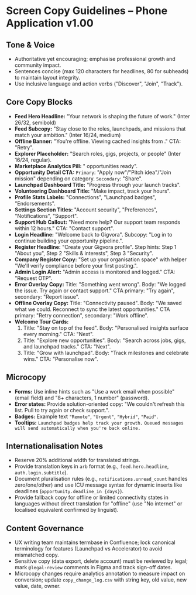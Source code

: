 # Screen Copy Guidelines – Phone Application v1.00

## Tone & Voice
- Authoritative yet encouraging; emphasise professional growth and community impact.
- Sentences concise (max 120 characters for headlines, 80 for subheads) to maintain layout integrity.
- Use inclusive language and action verbs ("Discover", "Join", "Track").

## Core Copy Blocks
- **Feed Hero Headline:** "Your network is shaping the future of work." (Inter 26/32, semibold)
- **Feed Subcopy:** "Stay close to the roles, launchpads, and missions that match your ambition." (Inter 16/24, medium)
- **Offline Banner:** "You're offline. Viewing cached insights from <timestamp>." CTA: "Retry".
- **Explorer Placeholder:** "Search roles, gigs, projects, or people" (Inter 16/24, regular).
- **Marketplace Analytics Pill:** "<count> opportunities ready".
- **Opportunity Detail CTA:** `Primary`: "Apply now"/"Pitch idea"/"Join mission" depending on category. `Secondary`: "Share".
- **Launchpad Dashboard Title:** "Progress through your launch tracks".
- **Volunteering Dashboard Title:** "Make impact, track your hours".
- **Profile Stats Labels:** "Connections", "Launchpad badges", "Endorsements".
- **Settings Section Titles:** "Account security", "Preferences", "Notifications", "Support".
- **Support Hub Callout:** "Need more help? Our support team responds within 12 hours." CTA: "Contact support".
- **Login Headline:** "Welcome back to Gigvora". Subcopy: "Log in to continue building your opportunity pipeline.".
- **Register Headline:** "Create your Gigvora profile". Step hints: Step 1 "About you", Step 2 "Skills & interests", Step 3 "Security".
- **Company Register Copy:** "Set up your organisation space" with helper "We'll verify compliance before your first posting.".
- **Admin Login Alert:** "Admin access is monitored and logged." CTA: "Request OTP".
- **Error Overlay Copy:** Title: "Something went wrong". Body: "We logged the issue. Try again or contact support." CTA primary: "Try again", secondary: "Report issue".
- **Offline Overlay Copy:** Title: "Connectivity paused". Body: "We saved what we could. Reconnect to sync the latest opportunities." CTA primary: "Retry connection", secondary: "Work offline".
- **Welcome Tour Cards:**
  1. Title: "Stay on top of the feed". Body: "Personalised insights surface every morning." CTA: "Next".
  2. Title: "Explore new opportunities". Body: "Search across jobs, gigs, and launchpad tracks." CTA: "Next".
  3. Title: "Grow with launchpad". Body: "Track milestones and celebrate wins." CTA: "Personalise now".

## Microcopy
- **Forms:** Use inline hints such as "Use a work email when possible" (email field) and "8+ characters, 1 number" (password).
- **Error states:** Provide solution-oriented copy: "We couldn't refresh this list. Pull to try again or check support.".
- **Badges:** Example text `"Remote"`, `"Urgent"`, `"Hybrid"`, `"Paid"`.
- **Tooltips:** `Launchpad badges help track your growth.` `Queued messages will send automatically when you're back online.`

## Internationalisation Notes
- Reserve 20% additional width for translated strings.
- Provide translation keys in `arb` format (e.g., `feed.hero.headline`, `auth.login.subtitle`).
- Document pluralisation rules (e.g., `notifications.unread_count` handles zero/one/other) and use ICU message syntax for dynamic inserts like deadlines (`opportunity.deadline_in {days}`).
- Provide fallback copy for offline or limited connectivity states in languages without direct translation for "offline" (use "No internet" or localised equivalent confirmed by linguist).

## Content Governance
- UX writing team maintains termbase in Confluence; lock canonical terminology for features (Launchpad vs Accelerator) to avoid mismatched copy.
- Sensitive copy (data export, delete account) must be reviewed by legal; mark `@legal-review` comments in Figma and track sign-off dates.
- Microcopy changes require analytics annotation to measure impact on conversion; update `copy_change_log.csv` with string key, old value, new value, date, owner.
